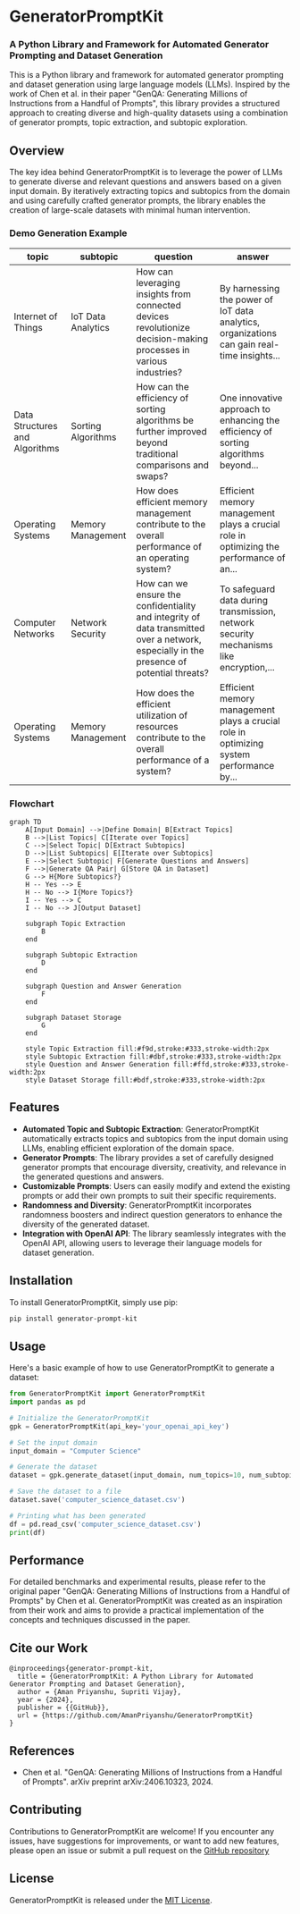 # GeneratorPromptKit
### A Python Library and Framework for Automated Generator Prompting and Dataset Generation

This is a Python library and framework for automated generator prompting and dataset generation using large language models (LLMs). Inspired by the work of Chen et al. in their paper "GenQA: Generating Millions of Instructions from a Handful of Prompts", this library provides a structured approach to creating diverse and high-quality datasets using a combination of generator prompts, topic extraction, and subtopic exploration.

## Overview

The key idea behind GeneratorPromptKit is to leverage the power of LLMs to generate diverse and relevant questions and answers based on a given input domain. By iteratively extracting topics and subtopics from the domain and using carefully crafted generator prompts, the library enables the creation of large-scale datasets with minimal human intervention.

### Demo Generation Example

| topic                 | subtopic            | question                                                                                    | answer                                                                                   |
|-----------------------|---------------------|---------------------------------------------------------------------------------------------|------------------------------------------------------------------------------------------|
| Internet of Things    | IoT Data Analytics  | How can leveraging insights from connected devices revolutionize decision-making processes in various industries?| By harnessing the power of IoT data analytics, organizations can gain real-time insights...|
| Data Structures and Algorithms | Sorting Algorithms | How can the efficiency of sorting algorithms be further improved beyond traditional comparisons and swaps?     | One innovative approach to enhancing the efficiency of sorting algorithms beyond...       |
| Operating Systems     | Memory Management   | How does efficient memory management contribute to the overall performance of an operating system?| Efficient memory management plays a crucial role in optimizing the performance of an...    |
| Computer Networks     | Network Security    | How can we ensure the confidentiality and integrity of data transmitted over a network, especially in the presence of potential threats?  | To safeguard data during transmission, network security mechanisms like encryption,...    |
| Operating Systems     | Memory Management   | How does the efficient utilization of resources contribute to the overall performance of a system?    | Efficient memory management plays a crucial role in optimizing system performance by...    |


### Flowchart

```mermaid
graph TD
    A[Input Domain] -->|Define Domain| B[Extract Topics]
    B -->|List Topics| C[Iterate over Topics]
    C -->|Select Topic| D[Extract Subtopics]
    D -->|List Subtopics| E[Iterate over Subtopics]
    E -->|Select Subtopic| F[Generate Questions and Answers]
    F -->|Generate QA Pair| G[Store QA in Dataset]
    G --> H{More Subtopics?}
    H -- Yes --> E
    H -- No --> I{More Topics?}
    I -- Yes --> C
    I -- No --> J[Output Dataset]

    subgraph Topic Extraction
        B
    end

    subgraph Subtopic Extraction
        D
    end

    subgraph Question and Answer Generation
        F
    end

    subgraph Dataset Storage
        G
    end

    style Topic Extraction fill:#f9d,stroke:#333,stroke-width:2px
    style Subtopic Extraction fill:#dbf,stroke:#333,stroke-width:2px
    style Question and Answer Generation fill:#ffd,stroke:#333,stroke-width:2px
    style Dataset Storage fill:#bdf,stroke:#333,stroke-width:2px
```

## Features

- **Automated Topic and Subtopic Extraction**: GeneratorPromptKit automatically extracts topics and subtopics from the input domain using LLMs, enabling efficient exploration of the domain space.
- **Generator Prompts**: The library provides a set of carefully designed generator prompts that encourage diversity, creativity, and relevance in the generated questions and answers.
- **Customizable Prompts**: Users can easily modify and extend the existing prompts or add their own prompts to suit their specific requirements.
- **Randomness and Diversity**: GeneratorPromptKit incorporates randomness boosters and indirect question generators to enhance the diversity of the generated dataset.
- **Integration with OpenAI API**: The library seamlessly integrates with the OpenAI API, allowing users to leverage their language models for dataset generation.

## Installation

To install GeneratorPromptKit, simply use pip:

```bash
pip install generator-prompt-kit
```

## Usage

Here's a basic example of how to use GeneratorPromptKit to generate a dataset:

```python
from GeneratorPromptKit import GeneratorPromptKit
import pandas as pd

# Initialize the GeneratorPromptKit
gpk = GeneratorPromptKit(api_key='your_openai_api_key')

# Set the input domain
input_domain = "Computer Science"

# Generate the dataset
dataset = gpk.generate_dataset(input_domain, num_topics=10, num_subtopics=5, num_datapoints=100)

# Save the dataset to a file
dataset.save('computer_science_dataset.csv')

# Printing what has been generated
df = pd.read_csv('computer_science_dataset.csv')
print(df)
```

## Performance

For detailed benchmarks and experimental results, please refer to the original paper "GenQA: Generating Millions of Instructions from a Handful of Prompts" by Chen et al. GeneratorPromptKit was created as an inspiration from their work and aims to provide a practical implementation of the concepts and techniques discussed in the paper.

## Cite our Work

```
@inproceedings{generator-prompt-kit,
  title = {GeneratorPromptKit: A Python Library for Automated Generator Prompting and Dataset Generation},
  author = {Aman Priyanshu, Supriti Vijay},
  year = {2024},
  publisher = {{GitHub}},
  url = {https://github.com/AmanPriyanshu/GeneratorPromptKit}
}

```

## References

- Chen et al. "GenQA: Generating Millions of Instructions from a Handful of Prompts". arXiv preprint arXiv:2406.10323, 2024.

## Contributing

Contributions to GeneratorPromptKit are welcome! If you encounter any issues, have suggestions for improvements, or want to add new features, please open an issue or submit a pull request on the [GitHub repository](https://github.com/AmanPriyanshu/GeneratorPromptKit)

## License

GeneratorPromptKit is released under the [MIT License](/LICENSE).
